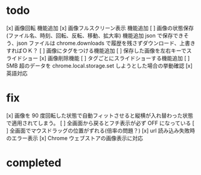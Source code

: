 # todo

[x] 画像回転 機能追加
[x] 画像フルスクリーン表示 機能追加
[ ] 画像の状態保存(ファイル名、時刻、回転、反転、移動、拡大率) 機能追加
json で保存できそう、json ファイルは chrome.downloads で履歴を残さずダウンロード、上書きすればＯＫ？
[ ] 画像にタグをつける機能追加
[ ] 保存した画像を左右キーでスライドショー
[x] 画像削除機能
[ ] タグごとにスライドショーする機能追加
[ ] 5MB 超のデータを chrome.local.storage.set しようとした場合の挙動確認
[x] 英語対応

# fix

[x] 画像を 90 度回転した状態で自動フィットさせると縦横が入れ替わった状態で適用されてしまう。
[ ] 全画面から戻るとフチ表示が必ず OFF になっている
[ ] 全画面でマウスドラッグの位置がずれる(倍率の問題？)
[x] url 読み込み失敗時のエラー表示
[x] Chrome ウェブストアの画像表示に対応

# completed

